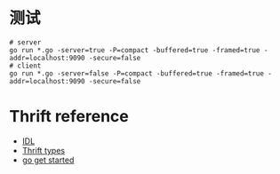 

# 测试

``` shell
# server
go run *.go -server=true -P=compact -buffered=true -framed=true -addr=localhost:9090 -secure=false
# client
go run *.go -server=false -P=compact -buffered=true -framed=true -addr=localhost:9090 -secure=false
```

# Thrift reference

* [IDL](https://thrift.apache.org/docs/idl.html)
* [Thrift types](https://thrift.apache.org/docs/types)
* [go get started](https://github.com/apache/thrift/tree/master/tutorial/go)

